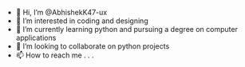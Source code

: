 - 👋 Hi, I’m @AbhishekK47-ux
- 👀 I’m interested in coding and designing
- 🌱 I’m currently learning python and pursuing a degree on computer applications 
- 💞️ I’m looking to collaborate on python projects
- 📫 How to reach me . . .
